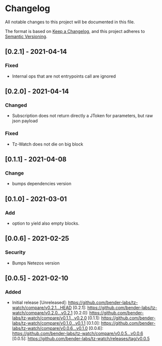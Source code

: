 # Changelog

All notable changes to this project will be documented in this file.

The format is based on [Keep a Changelog](https://keepachangelog.com/en/1.0.0/),
and this project adheres to [Semantic Versioning](https://semver.org/spec/v2.0.0.html).

## [0.2.1] - 2021-04-14

### Fixed
* Internal ops that are not entrypoints call are ignored

## [0.2.0] - 2021-04-14

### Changed

* Subscription does not return directly a JToken for parameters, but raw json payload

### Fixed

* Tz-Watch does not die on big block

## [0.1.1] - 2021-04-08

### Change
* bumps dependencies version

## [0.1.0] - 2021-03-01

### Add
* option to yield also empty blocks.

## [0.0.6] - 2021-02-25

### Security
- Bumps Netezos version

## [0.0.5] - 2021-02-10

### Added
- Initial release
[Unreleased]: https://github.com/bender-labs/tz-watch/compare/v0.2.1...HEAD
[0.2.1]: https://github.com/bender-labs/tz-watch/compare/v0.2.0...v0.2.1
[0.2.0]: https://github.com/bender-labs/tz-watch/compare/v0.1.1...v0.2.0
[0.1.1]: https://github.com/bender-labs/tz-watch/compare/v0.1.0...v0.1.1
[0.1.0]: https://github.com/bender-labs/tz-watch/compare/v0.0.6...v0.1.0
[0.0.6]: https://github.com/bender-labs/tz-watch/compare/v0.0.5...v0.0.6
[0.0.5]: https://github.com/bender-labs/tz-watch/releases/tag/v0.0.5
